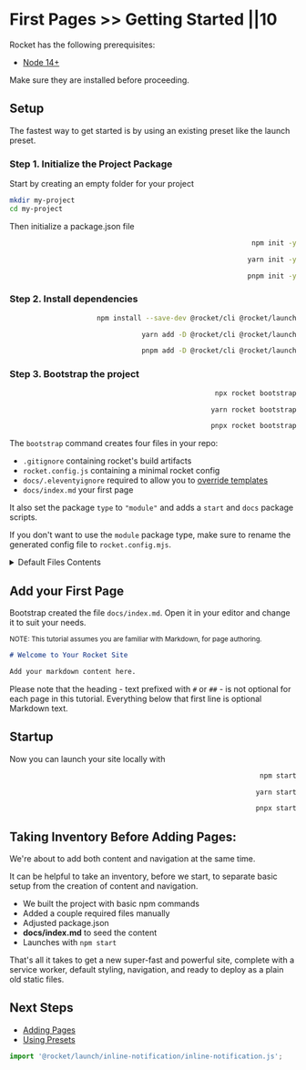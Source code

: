 # First Pages >> Getting Started ||10

Rocket has the following prerequisites:

- [Node 14+](https://nodejs.org/en/)

Make sure they are installed before proceeding.

## Setup

The fastest way to get started is by using an existing preset like the launch preset.

### Step 1. Initialize the Project Package

Start by creating an empty folder for your project

```bash copy
mkdir my-project
cd my-project
```

Then initialize a package.json file

<code-tabs collection="package-managers" default-tab="npm" align="end">

```bash tab npm
npm init -y
```

```bash tab yarn
yarn init -y
```

```bash tab pnpm
pnpm init -y
```

</code-tabs>

### Step 2. Install dependencies

<code-tabs collection="package-managers" default-tab="npm" align="end">

```bash tab npm
npm install --save-dev @rocket/cli @rocket/launch
```

```bash tab yarn
yarn add -D @rocket/cli @rocket/launch
```

```bash tab pnpm
pnpm add -D @rocket/cli @rocket/launch
```

</code-tabs>

### Step 3. Bootstrap the project

<code-tabs collection="package-managers" default-tab="npm" align="end">

```bash tab npm
npx rocket bootstrap
```

```bash tab yarn
yarn rocket bootstrap
```

```bash tab pnpm
pnpx rocket bootstrap
```

</code-tabs>

The `bootstrap` command creates four files in your repo:

- `.gitignore` containing rocket's build artifacts
- `rocket.config.js` containing a minimal rocket config
- `docs/.eleventyignore` required to allow you to [override templates](/guides/presets/overriding/)
- `docs/index.md` your first page

It also set the package `type` to `"module"` and adds a `start` and `docs` package scripts.

<inline-notification type="warning">

If you don't want to use the `module` package type, make sure to rename the generated config file to `rocket.config.mjs`.

</inline-notification>

<details><summary>Default Files Contents</summary>

<code-tabs default-tab="rocket.config.js">

<!-- prettier-ignore-start -->
```js tab rocket.config.js
import { rocketLaunch } from '@rocket/launch';

/** @type {import('rocket/cli').RocketCliConfig} */
export default ({
  presets: [rocketLaunch()],
});
```
<!-- prettier-ignore-end -->

```md tab docs/index.md
# Welcome to Your Rocket Site

Add your markdown content here.
```

<!-- prettier-ignore-start -->

```html tab docs/.eleventyignore
_assets
_includes
_data
```

```html tab .gitignore
## Rocket ignore files (need to be the full relative path to the folders)
docs/_merged_data/
docs/_merged_assets/
docs/_merged_includes/
```

<!-- prettier-ignore-end -->

</code-tabs>

</details>

## Add your First Page

Bootstrap created the file `docs/index.md`. Open it in your editor and change it to suit your needs.

<small>NOTE: This tutorial assumes you are familiar with Markdown, for page authoring.</small>

```md
# Welcome to Your Rocket Site

Add your markdown content here.
```

Please note that the heading - text prefixed with `#` or `##` - is not optional for each page in this tutorial. Everything below that first line is optional Markdown text.

## Startup

Now you can launch your site locally with

<code-tabs collection="package-managers" default-tab="npm" align="end">

```bash tab npm
npm start
```

```bash tab yarn
yarn start
```

```bash tab pnpm
pnpx start
```

</code-tabs>

## Taking Inventory Before Adding Pages:

We're about to add both content and navigation at the same time.

It can be helpful to take an inventory, before we start, to separate basic setup from the creation of content and navigation.

- We built the project with basic npm commands
- Added a couple required files manually
- Adjusted package.json
- **docs/index.md** to seed the content
- Launches with `npm start`

That's all it takes to get a new super-fast and powerful site, complete with a service worker, default styling, navigation, and ready to deploy as a plain old static files.

## Next Steps

- [Adding Pages](../adding-pages/)
- [Using Presets](../../presets/getting-started/)

```js script
import '@rocket/launch/inline-notification/inline-notification.js';
```
